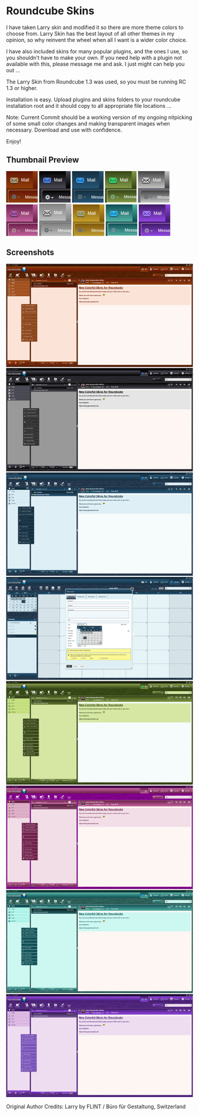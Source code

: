# Roundcube Skins
I have taken Larry skin and modified it so there are more theme colors to choose from. Larry Skin has the best layout of all other themes in my opinion, so why reinvent the wheel when all I want is a wider color choice.

I have also included skins for many popular plugins, and the ones I use, so you shouldn't have to make your own. If you need help with a plugin not available with this, please message me and ask. I just might can help you out ... 

The Larry Skin from Roundcube 1.3 was used, so you must be running RC 1.3 or higher.

Installation is easy. Upload plugins and skins folders to your roundcube installation root and it should copy to all appropriate file locations ... 

Note: Current Commit should be a working version of my ongoing nitpicking of some small color changes and making transparent images when necessary. Download and use with confidence.


Enjoy!

Thumbnail Preview
-----------

![Alt text](/skins/autumn-larry/thumbnail.png?raw=true "Autumn Larry")
![Alt text](/skins/black-larry/thumbnail.png?raw=true "Black Larry")
![Alt text](/skins/blue-larry/thumbnail.png?raw=true "Blue Larry")
![Alt text](/skins/green-larry/thumbnail.png?raw=true "Green Larry")
![Alt text](/skins/grey-larry/thumbnail.png?raw=true "Grey Larry")
![Alt text](/skins/pink-larry/thumbnail.png?raw=true "Pink Larry")
![Alt text](/skins/plata-larry/thumbnail.png?raw=true "Plata Larry")
![Alt text](/skins/summer-larry/thumbnail.png?raw=true "Summer Larry")
![Alt text](/skins/teal-larry/thumbnail.png?raw=true "Teal Larry")
![Alt text](/skins/violet-larry/thumbnail.png?raw=true "Violet Larry")


Screenshots
-----------

![Alt text](/skins/autumn-larry/images/autumn-mail.png?raw=true "Autumn Larry")
![Alt text](/skins/black-larry/images/black-mail.png?raw=true "Black Larry")
![Alt text](/skins/blue-larry/images/blue-mail.png?raw=true "Blue Larry")
![Alt text](/skins/blue-larry/images/blue-cal.png?raw=true "Blue Larry Calendar")
![Alt text](/skins/green-larry/images/green-mail.png?raw=true "Green Larry")
![Alt text](/skins/pink-larry/images/pink-mail.png?raw=true "Pink Larry")
![Alt text](/skins/teal-larry/images/teal-mail.png?raw=true "Teal Larry")
![Alt text](/skins/violet-larry/images/violet-mail.png?raw=true "Violet Larry")


Original Author Credits:
Larry
by FLINT / Büro für Gestaltung, Switzerland
